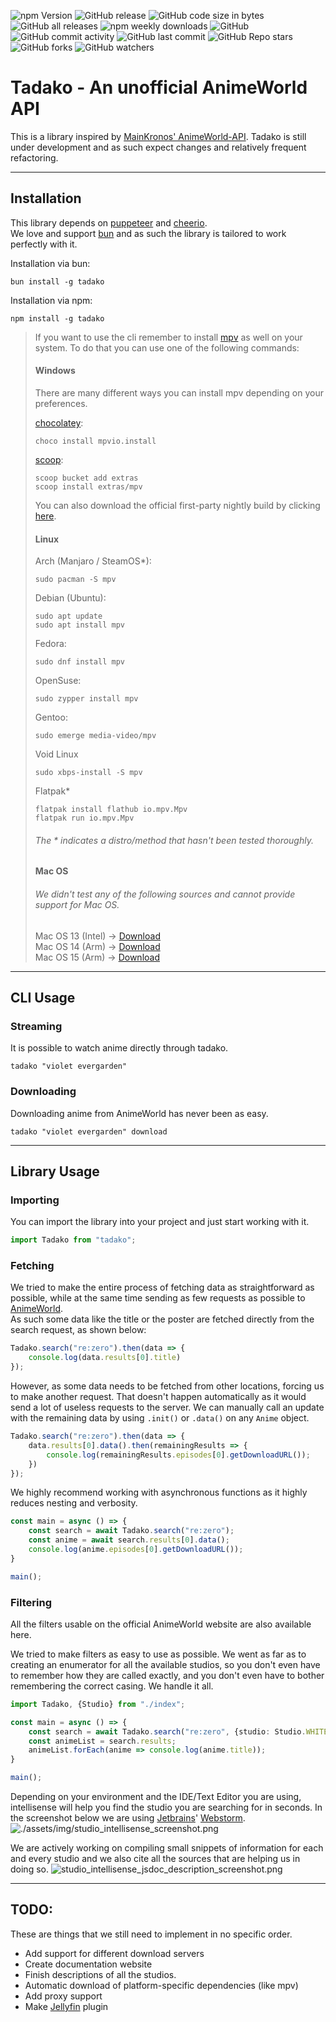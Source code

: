 ![npm Version](https://img.shields.io/badge/npm-v11.0.0-informational?style=for-the-badge&logo=npm)
![GitHub release ](https://img.shields.io/github/v/release/elpideus/tadako?include_prereleases&style=for-the-badge&logo=github)
![GitHub code size in bytes](https://img.shields.io/github/languages/code-size/elpideus/tadako?style=for-the-badge&logo=github)
![GitHub all releases](https://img.shields.io/github/downloads/elpideus/tadako/total?style=for-the-badge&logo=github)
![npm weekly downloads](https://img.shields.io/npm/dt/tadako?label=Weekly%20Downloads&style=for-the-badge&logo=npm)
![GitHub](https://img.shields.io/github/license/elpideus/tadako?style=for-the-badge)
![GitHub commit activity](https://img.shields.io/github/commit-activity/y/elpideus/tadako?style=for-the-badge&label=Updates%20Frequency)
![GitHub last commit](https://img.shields.io/github/last-commit/elpideus/tadako?style=for-the-badge&label=Updated)
![GitHub Repo stars](https://img.shields.io/github/stars/elpideus/tadako?label=Stars&style=for-the-badge&logo=github)
![GitHub forks](https://img.shields.io/github/forks/elpideus/tadako?label=Forks&style=for-the-badge&logo=github)
![GitHub watchers](https://img.shields.io/github/watchers/elpideus/tadako?label=Watchers&style=for-the-badge&logo=github)

# Tadako - An unofficial AnimeWorld API

This is a library inspired by [MainKronos' AnimeWorld-API](https://github.com/MainKronos/AnimeWorld-API).
Tadako is still under development and as such expect changes and relatively frequent refactoring.

---

## Installation
This library depends on [puppeteer](https://github.com/puppeteer/puppeteer/) and [cheerio](https://github.com/cheeriojs/cheerio).\
We love and support [bun](https://bun.sh/) and as such the library is tailored to work perfectly with it.

Installation via bun:
```shell script
bun install -g tadako
```

Installation via npm:
```shell script
npm install -g tadako
```

> If you want to use the cli remember to install [mpv](https://mpv.io/) as well on your system. To do that you can use one
> of the following commands:
>
> #### Windows
> There are many different ways you can install mpv depending on your preferences.
>
> [chocolatey](https://chocolatey.org/):
> ```shell
> choco install mpvio.install
> ```
> 
> [scoop](https://scoop.sh/):
> ```shell
> scoop bucket add extras
> scoop install extras/mpv
> ```
> You can also download the official first-party nightly build by clicking [here](https://nightly.link/mpv-player/mpv/workflows/build/master/mpv-x86_64-windows-msvc.zip).
>
> #### Linux
> 
> Arch (Manjaro / SteamOS*): 
> ```shell
> sudo pacman -S mpv
> ```
> 
> Debian (Ubuntu):
> ```shell
> sudo apt update
> sudo apt install mpv
> ```
> 
> Fedora:
> ```shell
> sudo dnf install mpv
> ```
> 
> OpenSuse:
> ```shell
> sudo zypper install mpv
> ```
> 
> Gentoo:
> ```shell
> sudo emerge media-video/mpv
> ```
> 
> Void Linux
> ```shell
> sudo xbps-install -S mpv
> ```
>
> Flatpak*
> ```shell
> flatpak install flathub io.mpv.Mpv
> flatpak run io.mpv.Mpv
>  ```
>
> ###### The * indicates a distro/method that hasn't been tested thoroughly.
> 
> #### Mac OS
> ###### We didn't test any of the following sources and cannot provide support for Mac OS.
> Mac OS 13 (Intel) -> [Download](https://nightly.link/mpv-player/mpv/workflows/build/master/mpv-macos-13-intel.zip) \
> Mac OS 14 (Arm) -> [Download](https://nightly.link/mpv-player/mpv/workflows/build/master/mpv-macos-14-arm.zip) \
> Mac OS 15 (Arm) -> [Download](https://nightly.link/mpv-player/mpv/workflows/build/master/mpv-macos-15-arm.zip)

---

## CLI Usage

### Streaming
It is possible to watch anime directly through tadako.
```shell
tadako "violet evergarden"
```

### Downloading
Downloading anime from AnimeWorld has never been as easy.
```shell
tadako "violet evergarden" download
```

---

## Library Usage

### Importing
You can import the library into your project and just start working with it.

```typescript
import Tadako from "tadako";
```

### Fetching
We tried to make the entire process of fetching data as straightforward as possible, while at the 
same time sending as few requests as possible to [AnimeWorld](https://animeworld.so).\
As such some data like the title or the poster are fetched directly from the search request, as shown below:

```typescript
Tadako.search("re:zero").then(data => {
    console.log(data.results[0].title)
});
```

However, as some data needs to be fetched from other locations, forcing us to make another request. That doesn't happen
automatically as it would send a lot of useless requests to the server. We can manually call an update with the
remaining data by using `.init()` or `.data()` on any `Anime` object. 

```typescript
Tadako.search("re:zero").then(data => {
    data.results[0].data().then(remainingResults => {
        console.log(remainingResults.episodes[0].getDownloadURL());
    })
});
```

We highly recommend working with asynchronous functions as it highly reduces nesting and verbosity.

```typescript
const main = async () => {
    const search = await Tadako.search("re:zero");
    const anime = await search.results[0].data();
    console.log(anime.episodes[0].getDownloadURL());
}

main();
```

### Filtering

All the filters usable on the official AnimeWorld website are also available here.

We tried to make filters as easy to use as possible. We went as far as to creating an
enumerator for all the available studios, so you don't even have to remember how they are called exactly, and you don't
even have to bother remembering the correct casing. We handle it all.

```typescript
import Tadako, {Studio} from "./index";

const main = async () => {
    const search = await Tadako.search("re:zero", {studio: Studio.WHITE_FOX});
    const animeList = search.results;
    animeList.forEach(anime => console.log(anime.title));
}

main();
```

Depending on your environment and the IDE/Text Editor you are using, intellisense will help you find the studio you are
searching for in seconds. In the screenshot below we are using [Jetbrains](https://www.jetbrains.com/)' 
[Webstorm](https://www.jetbrains.com/webstorm/).
![./assets/img/studio_intellisense_screenshot.png](assets/img/studio_intellisense_screenshot.png)

We are actively working on compiling small snippets of information for each and every studio and we also cite all the
sources that are helping us in doing so.
![studio_intellisense_jsdoc_description_screenshot.png](assets/img/studio_intellisense_jsdoc_description_screenshot.png)

---

## TODO:

These are things that we still need to implement in no specific order.

- Add support for different download servers
- Create documentation website
- Finish descriptions of all the studios.
- Automatic download of platform-specific dependencies (like mpv)
- Add proxy support
- Make [Jellyfin](https://jellyfin.org/) plugin